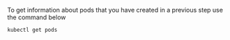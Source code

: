 To get information about pods that you have created in a previous step use the command below

```sh
kubectl get pods
```
